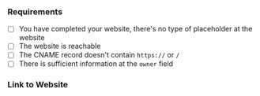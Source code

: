 <!-- To make our job easier, please spend time to review your application before submitting. -->

### Requirements

- [ ] You have completed your website, there's no type of placeholder at the website
- [ ] The website is reachable
- [ ] The CNAME record doesn't contain `https://` or `/`  <!-- This is not required if you are not using a CNAME record. -->
- [ ] There is sufficient information at the `owner` field

### Link to Website

<!-- Please provide a link to your website below. -->
